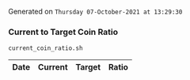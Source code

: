 Generated on `Thursday 07-October-2021 at 13:29:30`

### Current to Target Coin Ratio
`current_coin_ratio.sh`

Date|Current|Target|Ratio
---|---|---|---

